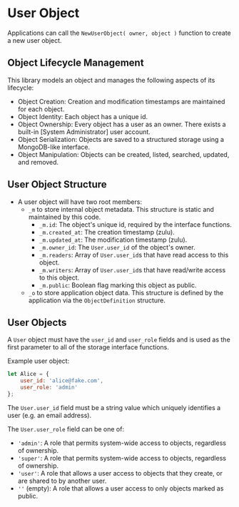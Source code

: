 
# User Object

Applications can call the `NewUserObject( owner, object )` function to create a new user object.


Object Lifecycle Management
---------------------------------------------------------------------

This library models an object and manages the following aspects of its lifecycle:
- Object Creation: Creation and modification timestamps are maintained for each object.
- Object Identity: Each object has a unique id.
- Object Ownership: Every object has a user as an owner. There exists a built-in [System Administrator] user account.
- Object Serialization: Objects are saved to a structured storage using a MongoDB-like interface.
- Object Manipulation: Objects can be created, listed, searched, updated, and removed.


User Object Structure
---------------------------------------------------------------------

- A user object will have two root members:
	- `_m` to store internal object metadata. This structure is static and maintained by this code.
		- `_m.id`: The object's unique id, required by the interface functions.
		- `_m.created_at`: The creation timestamp (zulu).
		- `_m.updated_at`: The modification timestamp (zulu).
		- `_m.owner_id`: The `User.user_id` of the object's owner.
		- `_m.readers`: Array of `User.user_id`s that have read access to this object.
		- `_m.writers`: Array of `User.user_id`s that have read/write access to this object.
		- `_m.public`: Boolean flag marking this object as public.
	- `_o` to store application object data.
		This structure is defined by the application via the `ObjectDefinition` structure.


User Objects
---------------------------------------------------------------------

A `User` object must have the `user_id` and `user_role` fields and is used as the first parameter to all of the storage interface functions.

Example user object:
```javascript
let Alice = {
	user_id: 'alice@fake.com',
	user_role: 'admin'
};
```

The `User.user_id` field must be a string value which uniquely identifies a user (e.g. an email address).

The `User.user_role` field can be one of:
- `'admin'`: A role that permits system-wide access to objects, regardless of ownership.
- `'super'`: A role that permits system-wide access to objects, regardless of ownership.
- `'user'`: A role that allows a user access to objects that they create, or are shared to by another user.
- `''` (empty): A role that allows a user access to only objects marked as public.


